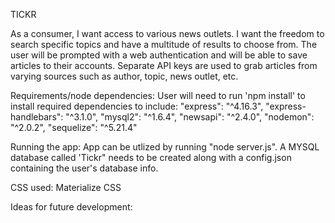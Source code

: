 TICKR

As a consumer, I want access to various news outlets. I want the freedom to search specific topics and have a multitude of results to choose from.
The user will be prompted with a web authentication and will be able to save articles
to their accounts.
Separate API keys are used to grab articles from varying sources such as author, topic, news outlet, etc.

Requirements/node dependencies:
User will need to run 'npm install' to install required dependencies to include:
"express": "^4.16.3",
"express-handlebars": "^3.1.0",
"mysql2": "^1.6.4",
"newsapi": "^2.4.0",
"nodemon": "^2.0.2",
"sequelize": "^5.21.4"

Running the app:
App can be utlized by running "node server.js".
A MYSQL database called 'Tickr" needs to be created along with a config.json containing the user's database info.

CSS used:
Materialize CSS

Ideas for future development:
